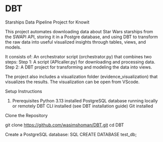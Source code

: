 # DBT
Starships Data Pipeline Project for Knowit

This project automates downloading data about Star Wars starships from the SWAPI API, storing it in a Postgre database, and using DBT to transform the raw data into useful visualized insights through tables, views, and models. 

It consists of:
An orchestrator script (orchestrator.py) that combines two steps:
Step 1: A script (APIcaller.py) for downloading and processing data.
Step 2: A DBT project for transforming and modeling the data into views.

 The project also includes a visualization folder (evidence_visualization) that visualizes the results. The visualization can be open from VScode. 

Setup Instructions
1. Prerequisites
Python 3.13 installed
PostgreSQL database running locally or remotely
DBT CLI installed (see DBT installation guide)
Git installed

Clone the Repository

git clone https://github.com/wasimshoman/DBT.git
cd DBT

Create a PostgreSQL database:
SQL
CREATE DATABASE test_db;
